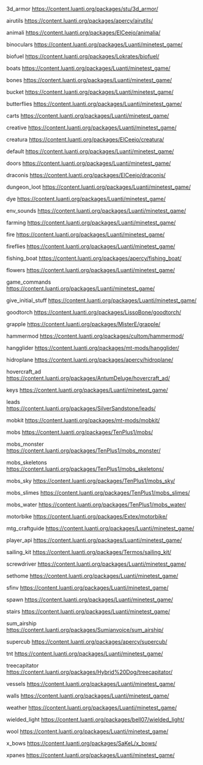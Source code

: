 3d_armor
<https://content.luanti.org/packages/stu/3d_armor/>

airutils
<https://content.luanti.org/packages/apercy/airutils/>

animali
<https://content.luanti.org/packages/ElCeejo/animalia/>

binoculars
<https://content.luanti.org/packages/Luanti/minetest_game/>

biofuel
<https://content.luanti.org/packages/Lokrates/biofuel/>

boats
<https://content.luanti.org/packages/Luanti/minetest_game/>

bones
<https://content.luanti.org/packages/Luanti/minetest_game/>

bucket
<https://content.luanti.org/packages/Luanti/minetest_game/>

butterflies
<https://content.luanti.org/packages/Luanti/minetest_game/>

carts
<https://content.luanti.org/packages/Luanti/minetest_game/>

creative
<https://content.luanti.org/packages/Luanti/minetest_game/>

creatura
<https://content.luanti.org/packages/ElCeejo/creatura/>

default
<https://content.luanti.org/packages/Luanti/minetest_game/>

doors
<https://content.luanti.org/packages/Luanti/minetest_game/>

draconis
<https://content.luanti.org/packages/ElCeejo/draconis/>

dungeon_loot
<https://content.luanti.org/packages/Luanti/minetest_game/>

dye
<https://content.luanti.org/packages/Luanti/minetest_game/>

env_sounds
<https://content.luanti.org/packages/Luanti/minetest_game/>

farming
<https://content.luanti.org/packages/Luanti/minetest_game/>

fire
<https://content.luanti.org/packages/Luanti/minetest_game/>

fireflies
<https://content.luanti.org/packages/Luanti/minetest_game/>

fishing_boat
<https://content.luanti.org/packages/apercy/fishing_boat/>

flowers
<https://content.luanti.org/packages/Luanti/minetest_game/>

game_commands
<https://content.luanti.org/packages/Luanti/minetest_game/>

give_initial_stuff
<https://content.luanti.org/packages/Luanti/minetest_game/>

goodtorch
<https://content.luanti.org/packages/LissoBone/goodtorch/>

grapple
<https://content.luanti.org/packages/MisterE/grapple/>

hammermod
<https://content.luanti.org/packages/cultom/hammermod/>

hangglider
<https://content.luanti.org/packages/mt-mods/hangglider/>

hidroplane
<https://content.luanti.org/packages/apercy/hidroplane/>

hovercraft_ad
<https://content.luanti.org/packages/AntumDeluge/hovercraft_ad/>

keys
<https://content.luanti.org/packages/Luanti/minetest_game/>

leads  
<https://content.luanti.org/packages/SilverSandstone/leads/>

mobkit
<https://content.luanti.org/packages/mt-mods/mobkit/>

mobs
<https://content.luanti.org/packages/TenPlus1/mobs/>

mobs_monster  
<https://content.luanti.org/packages/TenPlus1/mobs_monster/>

mobs_skeletons
<https://content.luanti.org/packages/TenPlus1/mobs_skeletons/>

mobs_sky
<https://content.luanti.org/packages/TenPlus1/mobs_sky/>

mobs_slimes
<https://content.luanti.org/packages/TenPlus1/mobs_slimes/>

mobs_water
<https://content.luanti.org/packages/TenPlus1/mobs_water/>

motorbike
<https://content.luanti.org/packages/Extex/motorbike/>

mtg_craftguide <https://content.luanti.org/packages/Luanti/minetest_game/>

player_api
<https://content.luanti.org/packages/Luanti/minetest_game/>

sailing_kit
<https://content.luanti.org/packages/Termos/sailing_kit/>

screwdriver
<https://content.luanti.org/packages/Luanti/minetest_game/>

sethome
<https://content.luanti.org/packages/Luanti/minetest_game/>

sfinv
<https://content.luanti.org/packages/Luanti/minetest_game/>

spawn
<https://content.luanti.org/packages/Luanti/minetest_game/>

stairs
<https://content.luanti.org/packages/Luanti/minetest_game/>

sum_airship  
<https://content.luanti.org/packages/Sumianvoice/sum_airship/>

supercub
<https://content.luanti.org/packages/apercy/supercub/>

tnt
<https://content.luanti.org/packages/Luanti/minetest_game/>

treecapitator
<https://content.luanti.org/packages/Hybrid%20Dog/treecapitator/>

vessels
<https://content.luanti.org/packages/Luanti/minetest_game/>

walls
<https://content.luanti.org/packages/Luanti/minetest_game/>

weather
<https://content.luanti.org/packages/Luanti/minetest_game/>

wielded_light
<https://content.luanti.org/packages/bell07/wielded_light/>

wool
<https://content.luanti.org/packages/Luanti/minetest_game/>

x_bows
<https://content.luanti.org/packages/SaKeL/x_bows/>

xpanes
<https://content.luanti.org/packages/Luanti/minetest_game/>
